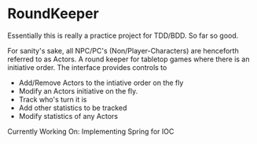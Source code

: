 RoundKeeper
===========
Essentially this is really a practice project for TDD/BDD.  So far so good.

For sanity's sake, all NPC/PC's (Non/Player-Characters) are henceforth referred to as Actors.
A round keeper for tabletop games where there is an initiative order. The interface provides controls to
- Add/Remove Actors to the intiative order on the fly
- Modify an Actors initiative on the fly.
- Track who's turn it is
- Add other statistics to be tracked
- Modify statistics of any Actors


Currently Working On: 
Implementing Spring for IOC
